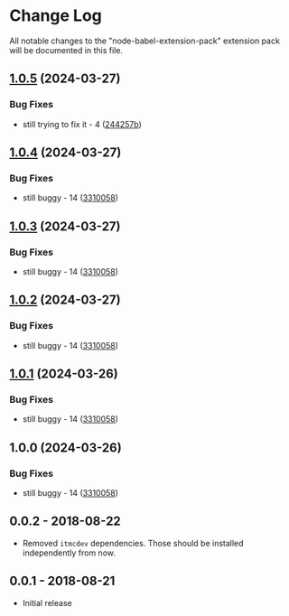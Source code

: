# Change Log
All notable changes to the "node-babel-extension-pack" extension pack will be documented in this file.

## [1.0.5](https://github.com/ITMCdev/vscode-extensions/compare/node-flow-extension-pack-v1.0.4...node-flow-extension-pack-v1.0.5) (2024-03-27)


### Bug Fixes

* still trying to fix it - 4 ([244257b](https://github.com/ITMCdev/vscode-extensions/commit/244257bc1ac9c0da08086f3af4a5a62f5e1eed22))

## [1.0.4](https://github.com/ITMCdev/vscode-extensions/compare/node-flow-extension-pack-v1.0.3...node-flow-extension-pack-v1.0.4) (2024-03-27)


### Bug Fixes

* still buggy - 14 ([3310058](https://github.com/ITMCdev/vscode-extensions/commit/3310058b0fa82ef15cbcb983946897a2c09a98f6))

## [1.0.3](https://github.com/ITMCdev/vscode-extensions/compare/node-flow-extension-pack-v1.0.2...node-flow-extension-pack-v1.0.3) (2024-03-27)


### Bug Fixes

* still buggy - 14 ([3310058](https://github.com/ITMCdev/vscode-extensions/commit/3310058b0fa82ef15cbcb983946897a2c09a98f6))

## [1.0.2](https://github.com/ITMCdev/vscode-extensions/compare/node-flow-extension-pack-v1.0.1...node-flow-extension-pack-v1.0.2) (2024-03-27)


### Bug Fixes

* still buggy - 14 ([3310058](https://github.com/ITMCdev/vscode-extensions/commit/3310058b0fa82ef15cbcb983946897a2c09a98f6))

## [1.0.1](https://github.com/ITMCdev/vscode-extensions/compare/node-flow-extension-pack-v1.0.0...node-flow-extension-pack-v1.0.1) (2024-03-26)


### Bug Fixes

* still buggy - 14 ([3310058](https://github.com/ITMCdev/vscode-extensions/commit/3310058b0fa82ef15cbcb983946897a2c09a98f6))

## 1.0.0 (2024-03-26)


### Bug Fixes

* still buggy - 14 ([3310058](https://github.com/ITMCdev/vscode-extensions/commit/3310058b0fa82ef15cbcb983946897a2c09a98f6))

## 0.0.2 - 2018-08-22

- Removed `itmcdev` dependencies. Those should be installed independently from now.

## 0.0.1 - 2018-08-21
- Initial release
